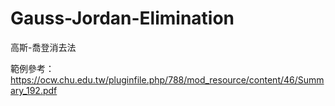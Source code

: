 # Gauss-Jordan-Elimination
高斯-喬登消去法

範例參考：
https://ocw.chu.edu.tw/pluginfile.php/788/mod_resource/content/46/Summary_192.pdf
